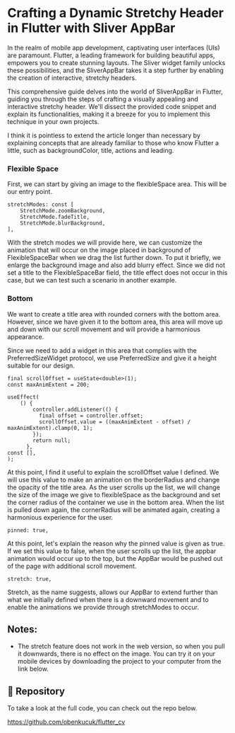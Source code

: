 
# Crafting a Dynamic Stretchy Header in Flutter with Sliver AppBar

In the realm of mobile app development, captivating user interfaces (UIs) are paramount. Flutter, a leading framework for building beautiful apps, empowers you to create stunning layouts. The Sliver widget family unlocks these possibilities, and the SliverAppBar takes it a step further by enabling the creation of interactive, stretchy headers.

This comprehensive guide delves into the world of SliverAppBar in Flutter, guiding you through the steps of crafting a visually appealing and interactive stretchy header. We'll dissect the provided code snippet and explain its functionalities, making it a breeze for you to implement this technique in your own projects.

I think it is pointless to extend the article longer than necessary by explaining concepts that are already familiar to those who know Flutter a little, such as backgroundColor, title, actions and leading.

### Flexible Space

First, we can start by giving an image to the flexibleSpace area. This will be our entry point.

```
stretchModes: const [
    StretchMode.zoomBackground,
    StretchMode.fadeTitle,
    StretchMode.blurBackground,
],
```

With the stretch modes we will provide here, we can customize the animation that will occur on the image placed in background of FlexibleSpaceBar when we drag the list further down. To put it briefly, we enlarge the background image and also add blurry effect. Since we did not set a title to the FlexibleSpaceBar field, the title effect does not occur in this case, but we can test such a scenario in another example.

### Bottom

We want to create a title area with rounded corners with the bottom area. However, since we have given it to the bottom area, this area will move up and down with our scroll movement and will provide a harmonious appearance.

Since we need to add a widget in this area that complies with the PreferredSizeWidget protocol, we use PreferredSize and give it a height suitable for our design.

```
final scrollOffset = useState<double>(1);
const maxAnimExtent = 200;

useEffect(
    () {
        controller.addListener(() {
          final offset = controller.offset;
          scrollOffset.value = ((maxAnimExtent - offset) / maxAnimExtent).clamp(0, 1);
        });
        return null;
      },
const [],
);
```

At this point, I find it useful to explain the scrollOffset value I defined. We will use this value to make an animation on the borderRadius and change the opacity of the title area. As the user scrolls up the list, we will change the size of the image we give to flexibleSpace as the background and set the corner radius of the container we use in the bottom area. When the list is pulled down again, the cornerRadius will be animated again, creating a harmonious experience for the user.

```
pinned: true,
```

At this point, let's explain the reason why the pinned value is given as true. If we set this value to false, when the user scrolls up the list, the appbar animation would occur up to the top, but the AppBar would be pushed out of the page with additional scroll movement.

```
stretch: true,
```

Stretch, as the name suggests, allows our AppBar to extend further than what we initially defined when there is a downward movement and to enable the animations we provide through stretchModes to occur.


## Notes:

* The stretch feature does not work in the web version, so when you pull it downwards, there is no effect on the image. You can try it on your mobile devices by downloading the project to your computer from the link below.

## 🔗 Repository
To take a look at the full code, you can check out the repo below.

https://github.com/obenkucuk/flutter_cv


